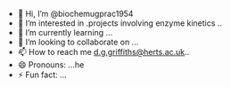 - 👋 Hi, I’m @biochemugprac1954
- 👀 I’m interested in .projects involving enzyme kinetics ..
- 🌱 I’m currently learning ...
- 💞️ I’m looking to collaborate on ...
- 📫 How to reach me  d.g.griffiths@herts.ac.uk..
- 😄 Pronouns: ...he
- ⚡ Fun fact: ...

<!---
biochemugprac1954/biochemugprac1954 is a ✨ special ✨ repository because its `README.md` (this file) appears on your GitHub profile.
You can click the Preview link to take a look at your changes.
--->
